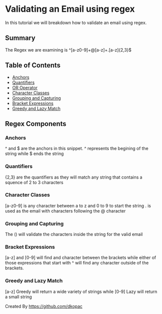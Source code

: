 # Validating an Email using regex

In this tutorial we will breakdown how to validate an email using regex.

## Summary

The Regex we are examining is ^[a-z0-9]+@[a-z]+\.[a-z]{2,3}$

## Table of Contents

- [Anchors](#anchors)
- [Quantifiers](#quantifiers)
- [OR Operator](#or-operator)
- [Character Classes](#character-classes)
- [Grouping and Capturing](#grouping-and-capturing)
- [Bracket Expressions](#bracket-expressions)
- [Greedy and Lazy Match](#greedy-and-lazy-match)

## Regex Components

### Anchors

^ and $ are the anchors in this snippet. ^ represents the begining of the string while $ ends the string

### Quantifiers

{2,3} are the quantifiers as they will match any string that contains a squence of 2 to 3 characters

### Character Classes

[a-z0-9] is any character between a to z and 0 to 9 to start the string \. is used as the email with characters following the @ character

### Grouping and Capturing

The () will validate the characters inside the string for the valid email

### Bracket Expressions

[a-z] and [0-9] will find and character between the brackets while either of those expressions that start with ^ will find any character outside of the brackets.

### Greedy and Lazy Match

[a-z] Greedy will return a wide variety of strings while [0-9] Lazy will return a small string

Created By https://github.com/dkopac
